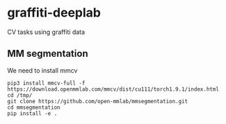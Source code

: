 # graffiti-deeplab
CV tasks using graffiti data


## MM segmentation

We need to install mmcv

```
pip3 install mmcv-full -f https://download.openmmlab.com/mmcv/dist/cu111/torch1.9.1/index.html
cd /tmp/
git clone https://github.com/open-mmlab/mmsegmentation.git
cd mmsegmentation
pip install -e .
```
